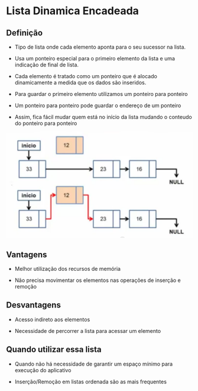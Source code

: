 # Lista Dinamica Encadeada

## Definição

* Tipo de lista onde cada elemento aponta para o seu sucessor na lista.

* Usa um ponteiro especial para o primeiro elemento da lista e uma indicação de final de lista.

* Cada elemento é tratado como um ponteiro que é alocado dinamicamente a medida que os dados são inseridos.

* Para guardar o primeiro elemento utilizamos um ponteiro para ponteiro

* Um ponteiro para ponteiro pode guardar o endereço de um ponteiro

* Assim, fica fácil mudar quem está no início da lista mudando o conteudo do ponteiro para ponteiro

![lista](img/lista.png)

## Vantagens

* Melhor utilização dos recursos de memória

* Não precisa movimentar os elementos nas operações de inserção e remoção

## Desvantagens

* Acesso indireto aos elementos

* Necessidade de percorrer a lista para acessar um elemento

## Quando utilizar essa lista

* Quando não há necessidade de garantir um espaço mínimo para execução do aplicativo

* Inserção/Remoção em listas ordenada são as mais frequentes


